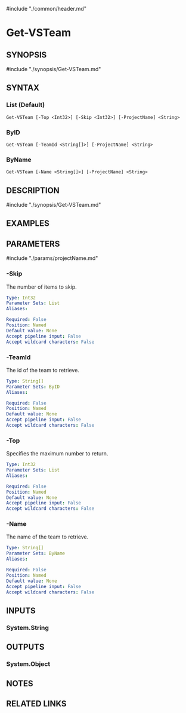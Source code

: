 #include "./common/header.md"

# Get-VSTeam

## SYNOPSIS
#include "./synopsis/Get-VSTeam.md"

## SYNTAX

### List (Default)
```
Get-VSTeam [-Top <Int32>] [-Skip <Int32>] [-ProjectName] <String>
```

### ByID
```
Get-VSTeam [-TeamId <String[]>] [-ProjectName] <String>
```

### ByName
```
Get-VSTeam [-Name <String[]>] [-ProjectName] <String>
```

## DESCRIPTION
#include "./synopsis/Get-VSTeam.md"

## EXAMPLES

## PARAMETERS

#include "./params/projectName.md"

### -Skip
The number of items to skip.

```yaml
Type: Int32
Parameter Sets: List
Aliases: 

Required: False
Position: Named
Default value: None
Accept pipeline input: False
Accept wildcard characters: False
```

### -TeamId
The id of the team to retrieve.

```yaml
Type: String[]
Parameter Sets: ByID
Aliases: 

Required: False
Position: Named
Default value: None
Accept pipeline input: False
Accept wildcard characters: False
```

### -Top
Specifies the maximum number to return.

```yaml
Type: Int32
Parameter Sets: List
Aliases: 

Required: False
Position: Named
Default value: None
Accept pipeline input: False
Accept wildcard characters: False
```

### -Name
The name of the team to retrieve.

```yaml
Type: String[]
Parameter Sets: ByName
Aliases: 

Required: False
Position: Named
Default value: None
Accept pipeline input: False
Accept wildcard characters: False
```

## INPUTS

### System.String


## OUTPUTS

### System.Object

## NOTES

## RELATED LINKS